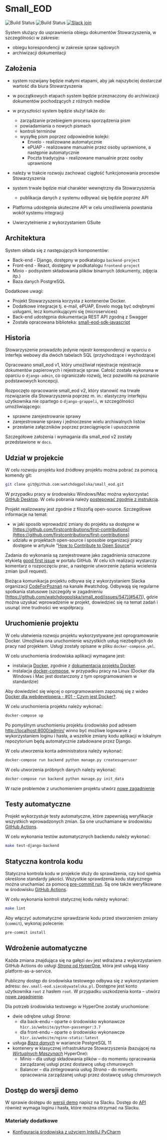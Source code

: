 # Small_EOD

![Build Status](https://github.com/watchdogpolska/small_eod/workflows/Django%20application/badge.svg?branch=dev) ![Build Status](https://github.com/watchdogpolska/small_eod/workflows/YAML%20files/badge.svg?branch=dev) [![Slack join](https://img.shields.io/badge/slack-CodeForPozna%C5%84/%23watchdog-yello.svg?logo=slack)](https://join.slack.com/t/codeforpoznan/shared_invite/enQtNjQ5MTU1MDI0NDA0LWNhYTA3NGQ0MmQ5ODgxODE3ODJlZjc3NWE0NTMzZjhmNDBkN2QwMzNhYWY5OWQ5MGE2OGM3NjAyODBlY2VjNjU)

System służący do usprawnienia obiegu dokumentów Stowarzyszenia, w szczególności w zakresie:

* obiegu korespondencji w zakresie spraw sądowych
* archiwizacji dokumentacji

## Założenia

* system rozwijany będzie małymi etapami, aby jak najszybciej dostarczał wartość dla biura Stowarzyszenia
* w początkowych etapach system będzie przeznaczony do archiwizacji dokumentów pochodzących z różnych mediów
* w przyszłości system będzie służył także do:

  * zarządzanie przebiegiem procesu sporządzenia pism
  * powiadamiania o nowych pismach
  * kontroli terminów
  * wysyłkę pism poprzez odpowiednie kolejki:
    * Envelo - realizowane automatycznie
    * ePUAP - realizowane manualnie przez osoby uprawnione, a następnie automatycznie
    * Poczta tradycyjna - realizowane manualnie przez osoby uprawnione

* należy w trakcie rozwoju zachować ciągłość funkcjonowania procesów Stowarzyszenia
* system trwale będzie miał charakter wewnętrzny dla Stowarzyszenia
  * publikacja danych z systemu odbywać się będzie poprzez API
* Platforma udostępnia skuteczne API w celu umożliwienia powstania wokół systemu integracji
* Uwierzytelnienie z wykorzystaniem GSuite

## Architektura

System składa się z następujących komponentów:

* Back-end - Django, dostępny w podkatalogu ```backend-project```
* Front-end - React, dostępny w podkatalogu ```frontend-project```
* Minio - podsystem składowania plików binarnych (dokumenty, zdjęcia itp.)
* Baza danych PostgreSQL

Dodatkowe uwagi:

* Projekt Stowarzyszenia korzysta z kontenerów Docker.
* Dodatkowe integracje tj. e-mail, ePUAP, Envelo mogą być odrębnymi usługami, lecz komunikującymi się (microservices)
* Back-end udostępnia dokumentacja REST API zgodną z Swagger
* Została opracowana biblioteka: [small-eod-sdk-javascript](https://github.com/watchdogpolska/small-eod-sdk-javascript/)

## Historia

Stowarzyszenie prowadziło jedynie rejestr korespondencji w oparciu o interfejs webowy dla dwóch tabelach SQL (przychodzące i wychodzące)

Opracowano small_eod v1, który umożliwiał rejestracje rejestracje dokumentów papierowych i rejestracje spraw. Całość została wykonana w oparciu o ```django-admin```, co ograniczało rozwój, lecz pozwoliło na poznanie podstawowych koncepcji.

Rozpoczęto opracowanie small_eod v2, który stanowić ma trwałe rozwiązanie dla Stowarzyszenia poprzez m. in.: elastyczny interfejsu użytkownika nie opartego o ```django-grappeli```, w szczególności umożliwiającego:

* sprawne zarejestrowanie sprawy
* zarejestrowanie sprawy i jednoczesne wielu archiwalnych listów
* przesłanie załączników poprzez przeciągnięcie i upuszczenie

Szczegółowe założenia i wymagania dla small_eod v2 zostały przedstawione w ```docs```.

## Udział w projekcie

W celu rozwoju projektu kod źródłowy projektu można pobrać za pomocą komendy git:

```bash
git clone git@github.com:watchdogpolska/small_eod.git
```

W przypadku pracy w środowisku Windows/Mac można wykorzystać [GitHub Desktop](https://desktop.github.com/). W celu pobrania należy [postępować zgodnie z instrukcją](https://help.github.com/en/desktop/contributing-to-projects/cloning-a-repository-from-github-to-github-desktop).

Projekt realizowany jest zgodnie z filozofią open-source. Szczegółowe informacje na temat:

* w jaki sposób wprowadzić zmiany do projektu sa dostępne w [https://github.com/firstcontributions/first-contributions](https://github.com/firstcontributions/first-contributions)
* udziału w projektach open-source i sposobie organizacji pracy dostępne w artykule "[How to Contribute to Open Source](https://opensource.guide/how-to-contribute/)"

Zadania do wykonania są zarejestrowane jako zagadnienia oznaczone etykietą [good first issue](https://github.com/watchdogpolska/small_eod/issues?q=is%3Aopen+is%3Aissue+label%3A%22good+first+issue%22) w portalu GitHub. W celu ich realizacji wystarczy komentarz o rozpoczęciu prac, a następnie utworzenie żądania wcielenia zmian (pull request).

Bieżąca komunikacja projektu odbywa się z wykorzystaniem Slacka organizacji [CodeForPoznań](https://join.slack.com/t/codeforpoznan/shared_invite/enQtNjQ5MTU1MDI0NDA0LWNhYTA3NGQ0MmQ5ODgxODE3ODJlZjc3NWE0NTMzZjhmNDBkN2QwMzNhYWY5OWQ5MGE2OGM3NjAyODBlY2VjNjU) na kanale #watchdog. Odbywają się regularne spotkania statusowe (szczegóły w zagadnieniu [https://github.com/watchdogpolska/small_eod/issues/547](#547)), gdzie można uzyskać wprowadzenie w projekt, dowiedzieć się na temat zadań i usunąć inne trudności we współpracy.

## Uruchomienie projektu

W celu ułatwienia rozwoju projektu wykorzystywane jest oprogramowanie Docker. Umożliwia ona uruchomienie wszystkich usług niezbędnych do pracy nad projektem. Usługi zostały opisane w pliku ```docker-compose.yml```.

W celu uruchomienia środowiska aplikacji wymagane jest:

* instalacja [Docker](https://docs.docker.com/install/), zgodnie z [dokumentacją projektu Docker](https://docs.docker.com/install/linux/docker-ce/ubuntu/).
* instalacja [docker-compose](https://docs.docker.com/compose/install/), w przypadku pracy na Linux (Docker dla Windows i Mac jest dostarczony z tym oprogramowaniem w standardzie)

Aby dowiedzieć się więcej o oprogramowaniem zapoznaj się z wideo [Docker dla webdevelopera - #01 - Czym jest Docker?](https://www.youtube.com/watch?v=P4ZC3cFN0WQ).

W celu uruchomienia projektu należy wykonać:

```bash
docker-compose up
```

Po pomyślnym uruchomieniu projektu środowisko pod adresem [http://localhost:8000/admin/](http://localhost:8000/admin/) winno być możliwe logowanie z wykorzystaniem loginu i hasła, a wszelkie zmiany kodu aplikacji w lokalnym repozytorium będą automatycznie załadowane przez Django.

W celu utworzenia konta administratora należy wykonać:

```bash
docker-compose run backend python manage.py createsuperuser
```

W celu utworzenia próbnych danych należy wykonać:

```bash
docker-compose run backend python manage.py init_data
```

W razie problemów z uruchomieniem projektu utwórz [nowe zagadnienie](https://github.com/watchdogpolska/small_eod/issues/new)

## Testy automatyczne

Projekt wykorzystuje testy automatyczne, które zapewniają weryfikacje wszystkich wprowadzonych zmian. Sa one uruchamiane w środowisku [GitHub Actions](https://github.com/watchdogpolska/small_eod/actions).

W celu wykonania testów automatycznych backendu należy wykonać:

```bash
make test-django-backend
```

## Statyczna kontrola kodu

Statyczna kontrola kodu w projekcie służy do sprawdzenia, czy kod spełnia określone standardy jakości. Wszystkie sprawdzenia kodu statycznego można uruchamiać za pomocą [pre-commit run](https://pre-commit.com/). Są one także weryfikowane w środowisku [GitHub Actions](https://github.com/watchdogpolska/small_eod/actions).

W celu wykonania kontroli statycznej kodu należy wykonać:

```bash
make lint
```

Aby włączyć automatyczne sprawdzanie kodu przed stworzeniem zmiany (`commit`), wykonaj polecenie:

```bash
pre-commit install
```

## Wdrożenie automatyczne

Każda zmiana znajdująca się na gałęzi ```dev``` jest wdrażana z wykorzystaniem GitHub Actions do usługi [*Strona* od HyperOne](https://www.hyperone.com/services/compute/website/), która jest usługą klasy platform-as-a-service.

Publiczny dostęp do środowiska testowego odbywa się z wykorzystaniem adresu: ```dev.small-eod.siecobywatelska.pl```. Dostępne jest konto użytkownika ```root``` z hasłem ```root```. W przypadku uszkodzenia konta – utwórz [nowe zagadnienie](https://github.com/watchdogpolska/small_eod/issues/new).

Dla potrzeb środowiska testowego w HyperOne zostały uruchomione:

* dwie odrębne usługi *Strona*:
  * dla back-endu – oparte o środowisko wykonawcze `h1cr.io/website/python-passenger:3.7`
  * dla front-endu – oparte o środowisko wykonawcze `h1cr.io/website/nginx-static:latest`
* usługa *[Baza danych](https://www.hyperone.com/services/storage/database/)* w wariancie PostgreSQL 11
* kontenery w klasycznej infrastrukturze Stowarzyszenia (bazującej na *[Wirtualnych Maszynach](https://www.hyperone.com/services/compute/vm/)* HyperOne):
  * Minio – dla usługi składowania plików – do momentu opracowania zarządzanej usługi przez dostawcę usług chmurowych
  * Balancer – dla zintegrowania usług *Strona* – do momentu opracowania zarządzanej usługi przez dostawcę usług chmurowych

## Dostęp do wersji demo

W sprawie dostępu do [wersji demo](https://demo.small-eod.siecobywatelska.pl/admin/) napisz na Slacku.
Dostęp do [API](https://api.dev.small-eod.siecobywatelska.pl/api/docs/) również wymaga loginu i hasła,
które można otrzymać na Slacku.

### Materiały dodatkowe

* [Konfiguracja środowiska z użyciem IntelliJ PyCharm](./docs/pycharm/README.md)
